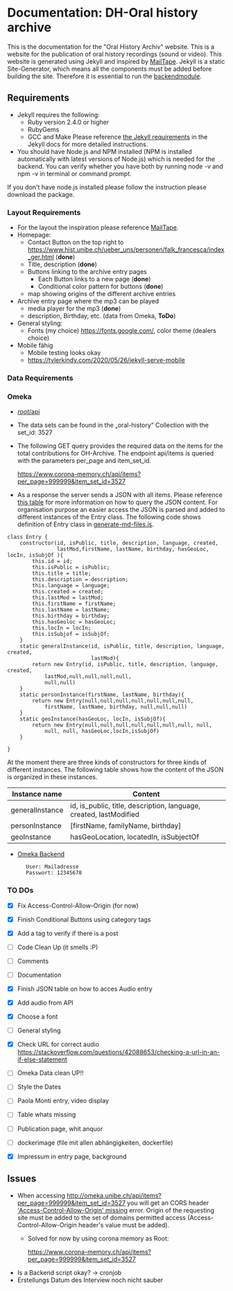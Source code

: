 # Documentation: DH-Oral history archive
This is the documentation for the "Oral History Archiv" website. This is a website for the publication of oral history 
recordings (sound or video). This website is generated using Jekyll and inspired by [MailTape](https://www.mailta.pe/).
Jekyll is a static Site-Generator, which means all the components must be added before building the site. Therefore it is
essential to run the [backendmodule](../OH-Archive/_posts/backend/generate-md-files.js).
## Requirements
* Jekyll requires the following:
    * Ruby version 2.4.0 or higher
    * RubyGems
    * GCC and Make 
Please reference [the Jekyll requirements](https://jekyllrb.com/docs/installation/#requirements) in the Jekyll docs
for more detailed instructions.
* You should have Node.js and NPM installed (NPM is installed automatically with latest versions of Node.js) 
which is needed for the backend. You can verify whether you have both by running node -v and npm -v in terminal or command prompt.

If you don't have node.js installed please follow the instruction please download the package.

### Layout Requirements
* For the layout the inspiration please reference [MailTape](https://www.mailta.pe/).
* Homepage:
    * Contact Button on the top right to 
    https://www.hist.unibe.ch/ueber_uns/personen/falk_francesca/index_ger.html (__done__)          
    * Title, description (__done__)
    * Buttons linking to the archive entry pages
        * Each Button links to a new page (__done__)
        * Conditional color pattern for buttons (__done__)        
    * map showing origins of the different archive entries
* Archive entry page where the mp3 can be played
    * media player for the mp3 (__done__)
    * description, Birthday, etc. (data from Omeka, __ToDo__)
* General styling:
    * Fonts (my choice) https://fonts.google.com/, color theme (dealers choice)  
* Mobile fähig
    * Mobile testing looks okay
    * https://tylerkindy.com/2020/05/26/jekyll-serve-mobile
### Data Requirements

### Omeka
* [_root_/api](https://www.corona-memory.ch/api/)
* The data sets can be found in the „oral-history“ Collection with the set_id: 3527
* The following GET query provides the required data on the items for the total contributions for OH-Archive. The endpoint api/items 
is queried with the parameters per_page and item_set_id. 
    
    https://www.corona-memory.ch/api/items?per_page=999999&item_set_id=3527
    
* As a response the server sends a JSON with all items. Please reference [this table](JSON_Response_table.xlsx) for more information on how 
to query the JSON content.
For organisation purpose an easier access the JSON is parsed and added to different instances of the Entry class.
The following code shows definition of Entry class in  [generate-md-files.js](../OH-Archive/_posts/backend/generate-md-files.js).
```
class Entry {
    constructor(id, isPublic, title, description, language, created,
                lastMod,firstName, lastName, birthday, hasGeoLoc, locIn, isSubjOf ){
        this.id = id;
        this.isPublic = isPublic;
        this.title = title;
        this.description = description;
        this.language = language;
        this.created = created;
        this.lastMod = lastMod;
        this.firstName = firstName;
        this.lastName = lastName;
        this.birthday = birthday;
        this.hasGeoloc = hasGeoLoc;
        this.locIn = locIn;
        this.isSubjof = isSubjOf;
    }
    static generalInstance(id, isPublic, title, description, language, created,
                           lastMod){
        return new Entry(id, isPublic, title, description, language, created,
            lastMod,null,null,null,null,
            null,null)
    }
    static personInstance(firstName, lastName, birthday){
        return new Entry(null,null,null,null,null,null,null,
            firstName, lastName, birthday, null,null,null)
    }
    static geoInstance(hasGeoLoc, locIn, isSubjOf){
        return new Entry(null,null,null,null,null,null,null, null,
            null, null, hasGeoLoc,locIn,isSubjOf)
    }

}
```
At the moment there are three kinds of constructors for three kinds of different instances. The following table shows 
how the content of the JSON is organized in these instances.




| Instance name           | Content                                                        | 
| ------------------------| -------------------------------------------------------------- |
| generalInstance         | id, is_public, title, description, language, created, lastModified |
| personInstance          | [firstName, familyName, birthday]|
| geoInstance             | hasGeoLocation, locatedIn, isSubjectOf |



                                                               
*  [Omeka Backend](http://omeka.unibe.ch/admin)
```   
      User: Mailadresse
      Passwort: 12345678
```

### TO DOs
-[X] Fix Access-Control-Allow-Origin (for now)
-[X] Finish Conditional Buttons using category tags
-[X] Add a tag to verify if there is a post 
-[ ] Code Clean Up (it smells :P)
-[ ] Comments
-[ ] Documentation
-[X] Finish JSON table on how to acces Audio entry
-[X] Add audio from API
-[X] Choose a font
-[ ] General styling
-[X] Check URL for correct audio https://stackoverflow.com/questions/42088653/checking-a-url-in-an-if-else-statement
-[ ] Omeka Data clean UP!!
-[ ] Style the Dates
-[ ] Paola Monti entry, video display
-[ ] Table whats missing
-[ ] Publication page, whit anquor
-[ ] dockerimage (file mit allen abhängigkeiten, dockerfile)
-[X] Impressum in entry page, background



 
 ## Issues 
 * When accessing http://omeka.unibe.ch/api/items?per_page=999999&item_set_id=3527 you will get an CORS header 
 ['Access-Control-Allow-Origin' missing](https://developer.mozilla.org/en-US/docs/Web/HTTP/CORS/Errors/CORSMissingAllowOrigin) 
 error. Origin of the requesting site must be added to the set of domains permitted access (Access-Control-Allow-Origin 
 header's value must be added).
    * Solved for now by using corona memory as Root:
    
        https://www.corona-memory.ch/api/items?per_page=999999&item_set_id=3527
* Is a Backend script okay? -> cronjob
* Erstellungs Datum des Interview noch nicht sauber


     
        
